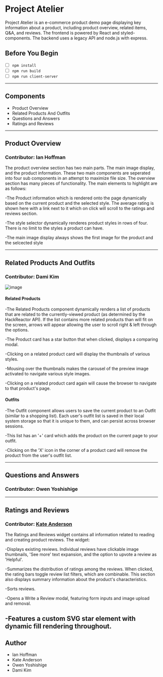 # Project Atelier
Project Atelier is an e-commerce product demo page displaying key information about a product, including product overview, related items, Q&A, and reviews. The frontend is powered by React and styled-components. The backend uses a legacy API and node.js with express.

## Before You Begin
  - [ ] `npm install`
  - [ ] `npm run build`
  - [ ] `npm run client-server`
---
## Components
  - Product Overview
  - Related Products And Outfits
  - Questions and Answers
  - Ratings and Reviews

---
## Product Overview
### Contributor: Ian Hoffman

The product overview section has two main parts. The main image display, and the product information. These two main components are seperated into four sub components in an attempt to maximize file size. The overview section has many pieces of functionality. The main elements to highlight are as follows:

  -The Product information which is rendered onto the page dynamically based on the current product and the selected style. The average rating is shown here with a link next to it which on click will scroll to the ratings and reviews section.

  -The style selector dynamically renderes product styles in rows of four. There is no limit to the styles a product can have.

  -The main image display always shows the first image for the product and the selcected style

---
## Related Products And Outfits
### Contributor: Dami Kim
![image](https://user-images.githubusercontent.com/25275753/163689419-53e00744-3743-44f8-9c94-f303925ed70c.png)
#### Related Products
  -The Related Products component dynamically renders a list of products that are related to the currently-viewed product (as determined by the HackReactor API). If the list contains more related products than will fit on the screen, arrows will appear allowing the user to scroll right & left through the options.

  -The Product card has a star button that when clicked, displays a comparing modal.

  -Clicking on a related product card will display the thumbnails of various styles.

  -Mousing over the thumbnails makes the carousel of the preview image activated to navigate various style images.

  -Clicking on a related product card again will cause the browser to navigate to that product's page.

#### Outfits
  -The Outfit component allows users to save the current product to an Outfit (similar to a shopping list). Each user's outfit list is saved in their local system storage so that it is unique to them, and can persist across browser sessions.

  -This list has an '+' card which adds the product on the current page to your outfit.

  -Clicking on the 'X' icon in the corner of a product card will remove the product from the user's outfit list.

---
## Questions and Answers
### Contributor: Owen Yoshishige
---
## Ratings and Reviews
### Contributor: [Kate Anderson](https://github.com/kanderson250)

The Ratings and Reviews widget contains all information related to reading and creating product reviews. The widget:

  -Displays existing reviews. Individual reviews have clickable image thumbnails, 'See more' text expansion, and the option to upvote a review as 'Helpful'.

  -Summarizes the distribution of ratings among the reviews. When clicked, the rating bars toggle review list filters, which are combinable. This section also displays summary information about the product's characteristics.

  -Sorts reviews.

  -Opens a Write a Review modal, featuring form inputs and image upload and removal.

  -Features a custom SVG star element with dynamic fill rendering throughout.
---
## Author
  * Ian Hoffman
  * Kate Anderson
  * Owen Yoshishige
  * Dami Kim
